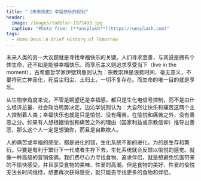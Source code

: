 ```yaml
---
title: "《未来简史》幸福快乐的权利"
header:
  image: /images/toddler-1972493.jpg
  caption: "Photo from: [**unsplash**](https://unsplash.com)"
tags:
  - Homo Deus：A Brief History of Tomorrow
---
```


未来人类的另一大议题就是寻找幸福快乐的关键。人们寻求至善，与其说是拥有个体生命，还不如是能够幸福快乐。而享乐主义则追求享受当下（live in the moment），古希腊哲学家伊壁鸩鲁则认为：宗教崇拜是浪费时间、毫无意义，不要将死亡神圣化，死后尘归尘、土归土，一切不复存在。而生命的唯一目的就是享乐。

从生物学角度来说，不管是期望还是幸福感，都只是生化电信号控制，而不是由什么经济总量、社会政治局势决定。边沁学说则认为：大自然让快乐和痛苦这两个主人控制着人类；幸福快乐也就是只是愉悦、没有痛苦，在愉悦和痛苦之外，没有善恶之分。如果有人想根据愉悦和痛苦之外的理由（国家利益或宗教信仰）推导出善恶，那么这个人一定是想骗你，而且是自欺欺人。

人的痛苦或幸福的感受，都是进化的错，生化系统不断的进化，为的是生存和繁衍。只要是有利于繁衍下一代或者生存下去，生化系统就会反馈以愉悦的感觉。就像一种高级的营销伎俩，我们费尽心力寻找食物、追求伴侣，就是想避免饥饿带来的不愉快感受，并且享受食物的美味、性爱的高潮。但是食物的美好、性爱的愉悦无法长时间维持，想要再次获得感受，就只能去寻找更多的食物和伴侣。
